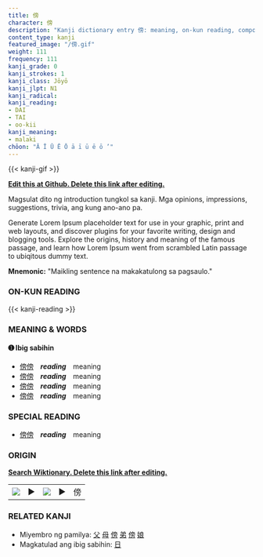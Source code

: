 ```yaml
---
title: 傍
character: 傍
description: "Kanji dictionary entry 傍: meaning, on-kun reading, compounds, origin, related kanji"
content_type: kanji
featured_image: "/傍.gif"
weight: 111
frequency: 111
kanji_grade: 0
kanji_strokes: 1
kanji_class: Jōyō
kanji_jlpt: N1
kanji_radical: 
kanji_reading: 
- DAI
- TAI
- oo-kii
kanji_meaning:
- malaki
chōon: "Ā Ī Ū Ē Ō ā ī ū ē ō ’"
---
```

[//]: # (Don't edit the line below. Kanji animated GIF code is automatically generated.)
{{< kanji-gif >}}

[//]: # (Edit below this line.)

**[Edit this at Github. Delete this link after editing.](https://github.com/tim0g/tim/tree/main/content/kanji/傍/index.md)**

Magsulat dito ng introduction tungkol sa kanji. Mga opinions, impressions, suggestions, trivia, ang kung ano-ano pa.

Generate Lorem Ipsum placeholder text for use in your graphic, print and web layouts, and discover plugins for your favorite writing, design and blogging tools. Explore the origins, history and meaning of the famous passage, and learn how Lorem Ipsum went from scrambled Latin passage to ubiqitous dummy text.
 
**Mnemonic:** "Maikling sentence na makakatulong sa pagsaulo."

### ON-KUN READING

[//]: # (Don't edit the line below. ON-KUN READING code is automatically generated.)
{{< kanji-reading >}}

### MEANING & WORDS

#### ➊ **Ibig sabihin**
  - [傍](../傍)[傍](../傍)　***reading***　meaning
  - [傍](../傍)[傍](../傍)　***reading***　meaning
  - [傍](../傍)[傍](../傍)　***reading***　meaning
  - [傍](../傍)[傍](../傍)　***reading***　meaning

### SPECIAL READING
  - [傍](../傍)[傍](../傍)　***reading***　meaning

### ORIGIN

**[Search Wiktionary. Delete this link after editing.](https://wiktionary.org/wiki/傍)**
<table class="kanji-table"><tr><td>
<img src="60px-傍-bronze.svg.png">
</td><td>▶</td><td>
<img src="60px-傍-oracle.svg.png">
</td><td>▶</td>
<td class="kanji-origin">傍</td>
</tr></table>

### RELATED KANJI
- Miyembro ng pamilya: [父](../父) [母](../母) [傍](../傍) [弟](../弟) [傍](../傍) [娘](../娘)
- Magkatulad ang ibig sabihin: [日](../日)
